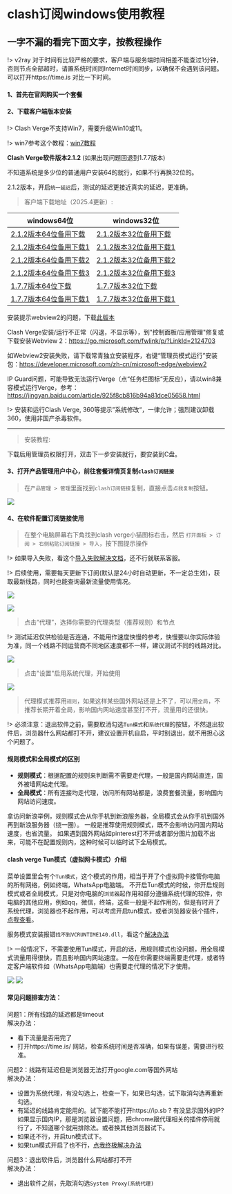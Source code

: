 # clash订阅windows使用教程

## 一字不漏的看完下面文字，按教程操作

!> v2ray 对于时间有比较严格的要求，客户端与服务端时间相差不能查过1分钟，否则节点全部超时，请置系统时间同Internet时间同步，以确保不会遇到该问题。可以打开https://time.is 对比一下时间。
#### 1、首先在官网购买一个套餐

<!-- https://kingfast.cc/buy

如果上面的网址打不开看下面的教程：

https://www.zybuluo.com/hellozubuluo/note/1728024 -->

#### 2、下载客户端版本安装

!> Clash Verge不支持Win7，需要升级Win10或11。

!> win7参考这个教程：[win7教程](/clash/win7.md)

**Clash Verge软件版本2.1.2** (如果出现问题回退到1.7.7版本)

不知道系统是多少位的普通用户安装64的就行，如果不行再换32位的。

2.1.2版本，开启`统一延迟`后，测试的延迟更接近真实的延迟，更准确。

> 客户端下载地址（2025.4更新）:

| windows64位 | windows32位
| ------ | ------ |
| [2.1.2版本64位备用下载](https://file2.helloking.top/clash/clash-verge/windows/Clash.Verge_2.1.2_x64-setup.exe) | [2.1.2版本32位备用下载](https://file2.helloking.top/clash/clash-verge/windows/Clash.Verge_2.1.2_x86_fixed_webview2-setup.exe) | 
| [2.1.2版本64位备用下载1](https://file.helloking.top/clash/clash-verge/windows/Clash.Verge_2.1.2_x64-setup.exe) | [2.1.2版本32位备用下载1](https://file.helloking.top/clash/clash-verge/windows/Clash.Verge_2.1.2_x86_fixed_webview2-setup.exe) | 
| [2.1.2版本64位备用下载2](https://gh-proxy.com/github.com/clash-verge-rev/clash-verge-rev/releases/download/v2.1.2/Clash.Verge_2.1.2_x64-setup.exe) | [2.1.2版本32位备用下载2](https://gh-proxy.com/github.com/clash-verge-rev/clash-verge-rev/releases/download/v2.1.2/Clash.Verge_2.1.2_x86_fixed_webview2-setup.exe) |
| [2.1.2版本64位备用下载3](https://github.moeyy.xyz/https://github.com/clash-verge-rev/clash-verge-rev/releases/download/v2.1.2/Clash.Verge_2.1.2_x64-setup.exe) | [2.1.2版本32位备用下载3](https://github.moeyy.xyz/https://github.com/clash-verge-rev/clash-verge-rev/releases/download/v2.1.2/Clash.Verge_2.1.2_x86_fixed_webview2-setup.exe) |
| [1.7.7版本64位下载](https://file.o4o.win/clash/clash-verge/windows/Clash.Verge_1.7.7_x64-setup.exe) | [1.7.7版本32位下载](https://file.o4o.win/clash/clash-verge/windows/Clash.Verge_1.7.7_x86_fixed_webview2-setup.exe) | 
| [1.7.7版本64位备用下载1](https://file.helloking.top/clash/clash-verge/windows/Clash.Verge_1.7.7_x64-setup.exe) | [1.7.7版本32位备用下载1](https://file.helloking.top/clash/clash-verge/windows/Clash.Verge_1.7.7_x86_fixed_webview2-setup.exe) |

安装提示webview2的问题，下载[此版本](https://file.o4o.win/clash/clash-verge/windows/Clash.Verge_2.1.2_x64_fixed_webview2-setup.exe)

Clash Verge安装/运行不正常（闪退，不显示等），到"控制面板/应用管理"修复或下载安装Webview 2：https://go.microsoft.com/fwlink/p/?LinkId=2124703

如Webview2安装失败，请下载常青独立安装程序，右键“管理员模式运行”安装包：https://developer.microsoft.com/zh-cn/microsoft-edge/webview2

IP Guard问题，可能导致无法运行Verge（点“任务栏图标“无反应），请以win8兼容模式运行Verge，参考：https://jingyan.baidu.com/article/925f8cb816b94a81dce05658.html


!> 安装和运行Clash Verge, 360等提示”系统修改“，一律允许；强烈建议卸载360，使用非国产杀毒软件。


---

> 安装教程:

下载后用管理员权限打开，双击下一步安装就行，要安装到C盘。

#### 3、打开产品管理用户中心，前往套餐详情页复制`clash订阅链接`

> 在`产品管理 > 管理`里面找到`clash订阅链接`复制，直接点击`点我复制`按钮。

![](/img2/mac/m2.png)

#### 4、在软件配置订阅链接使用

> 在整个电脑屏幕右下角找到clash verge小猫图标右击，然后 `打开面板 > 订阅 > 右侧粘贴订阅链接 > 导入`，按下图提示操作

!> 如果导入失败，看这个[导入失败解决文档](/clash/import.md)，还不行就联系客服。

!> 后续使用，需要每天更新下订阅(默认是24小时自动更新，不一定总生效)，获取最新线路，同时也能查询最新流量使用情况。

![](/img2/mac/w1.png)

![](/img2/mac/m3.png)

> 点击“代理”，选择你需要的代理类型（推荐规则）和节点

!> 测试延迟仅供检验是否连通，不能用作速度快慢的参考，快慢要以你实际体验为准，同一个线路不同运营商不同地区速度都不一样，建议测试不同的线路对比。

![](/img2/mac/m4.png)

> 点击"设置"启用系统代理，开始使用

![](/img2/mac/m5.png)


> 代理模式推荐用`规则`，如果这样某些国外网站还是上不了，可以用`全局`，不推荐长期开着全局，影响国内网站速度甚至打不开，流量用的还很快。

!> 必须注意：退出软件之前，需要取消勾选`Tun模式`和`系统代理`的按钮，不然退出软件后，浏览器什么网站都打不开，建议设置开机自启，平时别退出，就不用担心这个问题了。

#### 规则模式和全局模式的区别

- **规则模式**：根据配置的规则来判断需不需要走代理，一般是国内网站直连，国外被墙网站走代理。
- **全局模式**：所有连接均走代理，访问所有网站都是，浪费套餐流量，影响国内网站访问速度。

拿访问新浪举例，规则模式会从你手机到新浪服务器，全局模式会从你手机到国外再到新浪服务器（绕一圈）。
一般是推荐使用规则模式，既不会影响访问国内网站速度，也省流量。
如果遇到国外网站如pinterest打不开或者部分图片加载不出来，可能不在配置规则内，这种时候可以临时试下全局模式。

#### clash verge Tun模式（虚拟网卡模式）介绍

菜单设置里会有个`Tun模式`，这个模式的作用，相当于开了个虚拟网卡接管你电脑的所有网络，例如终端，WhatsApp电脑端。
不开启Tun模式的时候，你开启规则模式或者全局模式，只是对你电脑的`浏览器`起作用和部分遵循系统代理的软件，你电脑的其他应用，例如qq，微信，终端，这些一般是不起作用的，但是有时开了系统代理，浏览器也不起作用，可以考虑开启tun模式，或者浏览器安装个插件，[点我查看](/others/omega.md.md)。

服务模式安装报错`找不到VCRUNTIME140.dll`，看这个[解决办法](/clash/140.md)

!> 一般情况下，不需要使用Tun模式，开启的话，用规则模式也没问题，用全局模式流量用得很快，而且影响国内网站速度。一般在你需要终端需要走代理，或者特定客户端软件如（WhatsApp电脑端）也需要走代理的情况下才使用。

![](/img2/mac/m6.png)
![](/img2/mac/tun.png)

#### 常见问题排查方法：

问题1：所有线路的延迟都是timeout<br/>
解决办法：
- 看下流量是否用完了
- 打开https://time.is/ 网站，检查系统时间是否准确，如果有误差，需要进行校准。

问题2：线路有延迟但是浏览器无法打开google.com等国外网站<br/>
解决办法：
- 设置为系统代理，有没勾选上，检查一下，如果已勾选，试下取消勾选再重新勾选。
- 有延迟的线路肯定能用的。试下能不能打开https://ip.sb ? 有没显示国外的IP? 如果显示国内IP，那是浏览器设置问题，把chrome跟代理相关的插件停用就行了，不知道哪个就用排除法。或者换其他浏览器试下。
- 如果还不行，开启tun模式试下。
- 如果tun模式开启了也不行，[点我终极解决办法](/others/omega.md.md)

问题3：退出软件后，浏览器什么网站都打不开<br/>
解决办法：
- 退出软件之前，先取消勾选`System Proxy(系统代理)`


